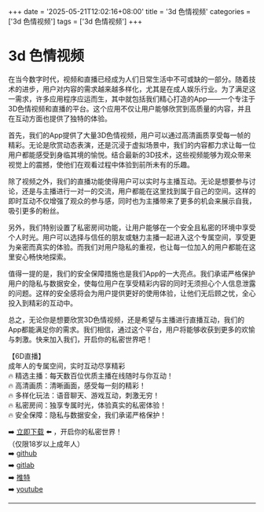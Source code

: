 +++
date = '2025-05-21T12:02:16+08:00'
title = '3d 色情视频'
categories = ['3d 色情视频']
tags = ['3d 色情视频']
+++

# 3d 色情视频

在当今数字时代，视频和直播已经成为人们日常生活中不可或缺的一部分。随着技术的进步，用户对内容的需求越来越多样化，尤其是在成人娱乐行业。为了满足这一需求，许多应用程序应运而生，其中就包括我们精心打造的App——一个专注于3D色情视频和直播的平台。这个应用不仅让用户能够欣赏到高质量的内容，并且在互动方面也提供了独特的体验。

首先，我们的App提供了大量3D色情视频，用户可以通过高清画质享受每一帧的精彩。无论是欣赏动态表演，还是沉浸于虚拟场景中，我们的内容都力求让每一位用户都能感受到身临其境的愉悦。结合最新的3D技术，这些视频能够为观众带来视觉上的震撼，使他们在观看过程中体验到前所未有的乐趣。

除了视频之外，我们的直播功能使得用户可以实时与主播互动。无论是想要参与讨论，还是与主播进行一对一的交流，用户都能在这里找到属于自己的空间。这样的即时互动不仅增强了观众的参与感，同时也为主播带来了更多的机会来展示自我，吸引更多的粉丝。

另外，我们特别设置了私密房间功能，让用户能够在一个安全且私密的环境中享受个人时光。用户可以选择与信任的朋友或魅力主播一起进入这个专属空间，享受更为亲密而真实的体验。而我们对用户隐私的重视，也让每一位加入的用户都能在这里安心畅快地探索。

值得一提的是，我们的安全保障措施也是我们App的一大亮点。我们承诺严格保护用户的隐私与数据安全，使每位用户在享受精彩内容的同时无须担心个人信息泄露的问题。这样的安全感将会为用户提供更好的使用体验，让他们无后顾之忧，全心投入到精彩的互动中。

总之，无论你是想要欣赏3D色情视频，还是希望与主播进行直播互动，我们的App都能满足你的需求。我们相信，通过这个平台，用户将能够收获到更多的欢愉与刺激。快来加入我们，开启你的私密世界吧！

【6D直播】  
成年人的专属空间，实时互动尽享精彩  
🔥 精选主播：每天数百位优质主播在线随时与你互动！  
🔥 高清画质：清晰画面，感受每一刻的精彩！  
🔥 多样化玩法：语音聊天、游戏互动，刺激无穷！  
🔥 私密房间：独享专属时光，体验真实的私密体验！  
🔥 安全保障：隐私与数据安全，我们承诺严格保护！  

➡️ [立即下载](https://down123.s3.ap-east-1.amazonaws.com/index.html?channelCode=blog) ⬅️ ，开启你的私密世界！  
（仅限18岁以上成年人）  
➡️ [github](https://aldult-live.github.io/)  
➡️ [gitlab](https://seo-09598d.gitlab.io/)  
➡️ [推特](https://x.com/wegame33)  
➡️ [youtube](https://www.youtube.com/@6Dlive)  

---
